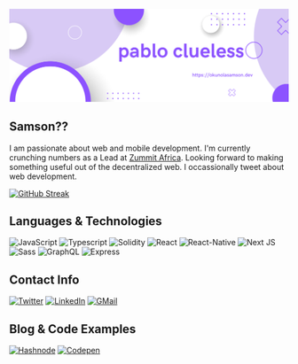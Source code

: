 <p align="center">
   <img src="/pablo-clueless.png" width="800px" >
</p>

## Samson??
I am passionate about web and mobile development. I'm currently crunching numbers as a Lead at [Zummit Africa](https://github.com/Zummit-Africa-Inc). Looking forward to making something useful out of the decentralized web. I occassionally tweet about web development.

[![GitHub Streak](https://github-readme-streak-stats.herokuapp.com/?user=pablo-clueless)](https://git.io/streak-stats)

## Languages & Technologies

![JavaScript](https://img.shields.io/badge/javascript-%23323330.svg?style=for-the-badge&logo=javascript&logoColor=%23F7DF1E)
![Typescript](https://img.shields.io/badge/typescript-%3178C6?style=for-the-badge&logo=typescript)
![Solidity](https://img.shields.io/badge/solidity-black?style=for-the-badge&logo=solidity)
![React](https://img.shields.io/badge/react-%2320232a.svg?style=for-the-badge&logo=react&logoColor=%2361DAFB)
![React-Native](https://img.shields.io/badge/react--native-%20-blue?style=for-the-badge&logo=react&logoColor=%2361DAFB)
![Next JS](https://img.shields.io/badge/Next-black?style=for-the-badge&logo=next.js&logoColor=white)
![Sass](https://img.shields.io/badge/SASS-hotpink.svg?style=for-the-badge&logo=SASS&logoColor=white)
![GraphQL](https://img.shields.io/badge/graphql-%20-%23E10098?style=for-the-badge&logo=GraphQL)
![Express](https://img.shields.io/badge/express-black?style=for-the-badge&logo=express)

## Contact Info

[![Twitter](https://img.shields.io/twitter/follow/pablo_clueless?color=blue&style=for-the-badge&logo=twitter)](https://twitter.com/pablo_clueless)
[![LinkedIn](https://img.shields.io/badge/linkedin-samson%20okunola-blue?style=for-the-badge&logo=linkedin&color=0a66c2)](https://www.linkedin.com/in/samson-okunola/)
[![GMail](https://img.shields.io/badge/gmail-okunola%20samson-red?style=for-the-badge&logo=gmail)](mailto:smsnmicheal@gmail.com)

## Blog & Code Examples

[![Hashnode](https://img.shields.io/badge/hashnode-frontendpablo-blue?style=for-the-badge&logo=hashnode)](https://frontendpablo.hashnode.dev)
[![Codepen](https://img.shields.io/badge/codepen-pablo--clueless%20-black?style=for-the-badge&logo=codepen)](https://codepen.io/pablo-clueless)

